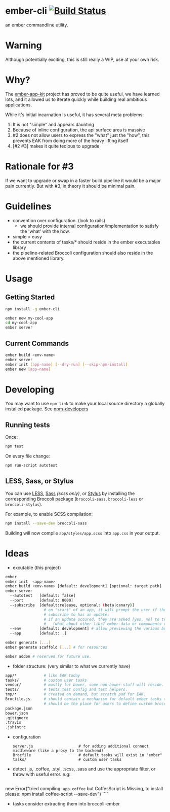 ember-cli [![Build Status](https://travis-ci.org/stefanpenner/ember-cli.png?branch=master)](https://travis-ci.org/stefanpenner/ember-cli)
=========

an ember commandline utility.


Warning
=======

Although potentially exciting, this is still really a WIP, use at your own risk.


Why?
====

The [ember-app-kit](https://github.com/stefanpenner/ember-app-kit) project has proved to be quite useful, 
we have learned lots, and it allowed us to iterate quickly while building real ambitious applications.

While it's initial incarnation is useful, it has several meta problems:

1. It is not "simple" and appears daunting
2. Because of inline configuration, the api surface area is massive
3. #2 does not allow users to express the "what" just the "how", this prevents EAK from doing more of the heavy lifting itself
4. [#2 #3] makes it quite tedious to upgrade

Rationale for #3
================

If we want to upgrade or swap in a faster build pipeline it would be a major pain currently. But with #3, in theory it should be minimal pain.

Guidelines
==========
  - convention over configuration. (look to rails)
    - we should provide internal configuration/implementation to satisfy the 'what' with the how.
  - simple > easy
  - the current contents of tasks/* should reside in the ember executables library
  - the pipeline-related Broccoli configuration should also reside in the above mentioned library.

Usage
=====

Getting Started
---------------

```sh
npm install -g ember-cli

ember new my-cool-app
cd my-cool-app
ember server
```

Current Commands
----------------

```sh
ember build <env-name>
ember server
ember init [app-name] [--dry-run] [--skip-npm-install]
ember new [app-name]
```

Developing
==========

You may want to use `npm link` to make your local source directory a globally installed package.
See [npm-developers](https://www.npmjs.org/doc/misc/npm-developers.html)

Running tests
-------------

Once:
```sh
npm test
```

On every file change:
```sh
npm run-script autotest
```

LESS, Sass, or Stylus
---------------------

You can use [LESS](http://lesscss.org/), [Sass](http://sass-lang.com/) *(scss only)*, or [Stylus](http://learnboost.github.io/stylus/) by installing the corresponding Broccoli package (`broccoli-sass`, `broccoli-less` or `broccoli-stylus`).

For example, to enable SCSS compilation:

```sh
npm install --save-dev broccoli-sass
```

Building will now compile `app/styles/app.scss` into `app.css` in your output.

Ideas
=====
  - excutable  (this project)

  ```sh
  ember
  ember init  <app-name>
  ember build <env-name> [default: development] [optional: target path]
  ember server
    --autotest   [default: false]
    --port       [default: 8000]
    --subscribe  [default:release, optional: (beta|canary)]
                   # on "start" of an app, it will prompt the user if the channel they
                   # subscribe to has an update.
                   # if an update occured. they are asked [yes, no] to try the update (using bower)
                   #   (what about other libs? ember-data or components or..)
    --env        [default: development] # allow previewing the various build envs.
    --app        [default: .]

  ember generate [...]
  ember generate scaffold [...] # for resources

  ember addon # reserved for future use.
  ```
  - folder structure: (very similar to what we currently have)

  ```sh
  app/*            # like EAK today
  tasks/           # custom user tasks
  vendor/          # mostly for bower, some non-bower stuff will reside.
  tests/           # tests test config and test helpers.
  tmp/*            # created on demand, but scratch pad for EAK.
  Brocfile.js      # should contain a mechanism for default ember tasks to be loaded
                   # should be the place for users to define custom broccoli related things.
  package.json
  bower.json
  .gitignore
  .travis
  .jshintrc
  ```

  - configuration
    ```shell
    server.js                    # for adding additional connect middleware (like a proxy to the backend)
    Brocfile                     # default tasks will exist in "ember"
    tasks/                       # custom user tasks
    ```
  - detect .js, .coffee, .styl, .scss, .sass
    and use the appropriate filter, or throw with useful error.
    e.g:
    ```javascript
new Error("tried compiling: `app.coffee` but CoffesScript is Missing, to install please: npm install coffee-script --save-dev")
     ````

  - tasks
    consider extracting them into broccoli-ember
